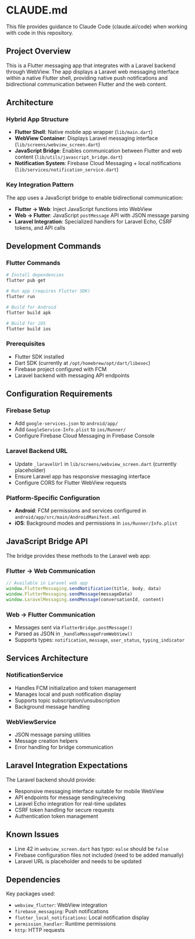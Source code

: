 # CLAUDE.md

This file provides guidance to Claude Code (claude.ai/code) when working with code in this repository.

## Project Overview

This is a Flutter messaging app that integrates with a Laravel backend through WebView. The app displays a Laravel web messaging interface within a native Flutter shell, providing native push notifications and bidirectional communication between Flutter and the web content.

## Architecture

### Hybrid App Structure
- **Flutter Shell**: Native mobile app wrapper (`lib/main.dart`)
- **WebView Container**: Displays Laravel messaging interface (`lib/screens/webview_screen.dart`)
- **JavaScript Bridge**: Enables communication between Flutter and web content (`lib/utils/javascript_bridge.dart`)
- **Notification System**: Firebase Cloud Messaging + local notifications (`lib/services/notification_service.dart`)

### Key Integration Pattern
The app uses a JavaScript bridge to enable bidirectional communication:
- **Flutter → Web**: Inject JavaScript functions into WebView
- **Web → Flutter**: JavaScript `postMessage` API with JSON message parsing
- **Laravel Integration**: Specialized handlers for Laravel Echo, CSRF tokens, and API calls

## Development Commands

### Flutter Commands
```bash
# Install dependencies
flutter pub get

# Run app (requires Flutter SDK)
flutter run

# Build for Android
flutter build apk

# Build for iOS
flutter build ios
```

### Prerequisites
- Flutter SDK installed
- Dart SDK (currently at `/opt/homebrew/opt/dart/libexec`)
- Firebase project configured with FCM
- Laravel backend with messaging API endpoints

## Configuration Requirements

### Firebase Setup
- Add `google-services.json` to `android/app/`
- Add `GoogleService-Info.plist` to `ios/Runner/`
- Configure Firebase Cloud Messaging in Firebase Console

### Laravel Backend URL
- Update `_laravelUrl` in `lib/screens/webview_screen.dart` (currently placeholder)
- Ensure Laravel app has responsive messaging interface
- Configure CORS for Flutter WebView requests

### Platform-Specific Configuration
- **Android**: FCM permissions and services configured in `android/app/src/main/AndroidManifest.xml`
- **iOS**: Background modes and permissions in `ios/Runner/Info.plist`

## JavaScript Bridge API

The bridge provides these methods to the Laravel web app:

### Flutter → Web Communication
```javascript
// Available in Laravel web app
window.FlutterMessaging.sendNotification(title, body, data)
window.FlutterMessaging.sendMessage(messageData)
window.LaravelMessaging.sendMessage(conversationId, content)
```

### Web → Flutter Communication
- Messages sent via `FlutterBridge.postMessage()` 
- Parsed as JSON in `_handleMessageFromWebView()`
- Supports types: `notification`, `message`, `user_status`, `typing_indicator`

## Services Architecture

### NotificationService
- Handles FCM initialization and token management
- Manages local and push notification display
- Supports topic subscription/unsubscription
- Background message handling

### WebViewService
- JSON message parsing utilities
- Message creation helpers
- Error handling for bridge communication

## Laravel Integration Expectations

The Laravel backend should provide:
- Responsive messaging interface suitable for mobile WebView
- API endpoints for message sending/receiving
- Laravel Echo integration for real-time updates
- CSRF token handling for secure requests
- Authentication token management

## Known Issues

- Line 42 in `webview_screen.dart` has typo: `ealse` should be `false`
- Firebase configuration files not included (need to be added manually)
- Laravel URL is placeholder and needs to be updated

## Dependencies

Key packages used:
- `webview_flutter`: WebView integration
- `firebase_messaging`: Push notifications
- `flutter_local_notifications`: Local notification display
- `permission_handler`: Runtime permissions
- `http`: HTTP requests